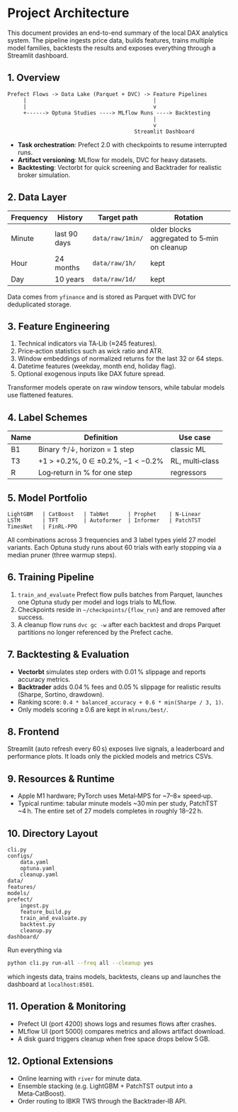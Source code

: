 # Project Architecture

This document provides an end-to-end summary of the local DAX analytics system. The pipeline ingests price data, builds features, trains multiple model families, backtests the results and exposes everything through a Streamlit dashboard.

## 1. Overview

```text
Prefect Flows -> Data Lake (Parquet + DVC) -> Feature Pipelines
     |                                        |
     |                                        v
     +------> Optuna Studies ----> MLflow Runs ----> Backtesting
                                              |
                                              v
                                        Streamlit Dashboard
```

- **Task orchestration**: Prefect 2.0 with checkpoints to resume interrupted runs.
- **Artifact versioning**: MLflow for models, DVC for heavy datasets.
- **Backtesting**: Vectorbt for quick screening and Backtrader for realistic broker simulation.

## 2. Data Layer

| Frequency | History       | Target path        | Rotation                                    |
|-----------|---------------|--------------------|---------------------------------------------|
| Minute    | last 90 days  | `data/raw/1min/`   | older blocks aggregated to 5‑min on cleanup |
| Hour      | 24 months     | `data/raw/1h/`     | kept                                         |
| Day       | 10 years      | `data/raw/1d/`     | kept                                         |

Data comes from `yfinance` and is stored as Parquet with DVC for deduplicated storage.

## 3. Feature Engineering

1. Technical indicators via TA‑Lib (≈245 features).
2. Price‑action statistics such as wick ratio and ATR.
3. Window embeddings of normalized returns for the last 32 or 64 steps.
4. Datetime features (weekday, month end, holiday flag).
5. Optional exogenous inputs like DAX future spread.

Transformer models operate on raw window tensors, while tabular models use flattened features.

## 4. Label Schemes

| Name | Definition                                   | Use case |
|------|----------------------------------------------|----------|
| B1   | Binary ↑/↓, horizon = 1 step                 | classic ML |
| T3   | +1 > +0.2%, 0 ∈ ±0.2%, −1 < −0.2%            | RL, multi‑class |
| R    | Log‑return in % for one step                 | regressors |

## 5. Model Portfolio

```text
LightGBM   | CatBoost   | TabNet      | Prophet    | N-Linear
LSTM       | TFT        | Autoformer  | Informer   | PatchTST
TimesNet   | FinRL-PPO
```

All combinations across 3 frequencies and 3 label types yield 27 model variants. Each Optuna study runs about 60 trials with early stopping via a median pruner (three warmup steps).

## 6. Training Pipeline

1. `train_and_evaluate` Prefect flow pulls batches from Parquet, launches one Optuna study per model and logs trials to MLflow.
2. Checkpoints reside in `~/checkpoints/{flow_run}` and are removed after success.
3. A cleanup flow runs `dvc gc -w` after each backtest and drops Parquet partitions no longer referenced by the Prefect cache.

## 7. Backtesting & Evaluation

- **Vectorbt** simulates step orders with 0.01 % slippage and reports accuracy metrics.
- **Backtrader** adds 0.04 % fees and 0.05 % slippage for realistic results (Sharpe, Sortino, drawdown).
- Ranking score: `0.4 * balanced_accuracy + 0.6 * min(Sharpe / 3, 1)`.
- Only models scoring ≥ 0.6 are kept in `mlruns/best/`.

## 8. Frontend

Streamlit (auto refresh every 60 s) exposes live signals, a leaderboard and performance plots. It loads only the pickled models and metrics CSVs.

## 9. Resources & Runtime

- Apple M1 hardware; PyTorch uses Metal‑MPS for ~7–8× speed‑up.
- Typical runtime: tabular minute models ~30 min per study, PatchTST ~4 h. The entire set of 27 models completes in roughly 18–22 h.

## 10. Directory Layout

```text
cli.py
configs/
    data.yaml
    optuna.yaml
    cleanup.yaml
data/
features/
models/
prefect/
    ingest.py
    feature_build.py
    train_and_evaluate.py
    backtest.py
    cleanup.py
dashboard/
```

Run everything via

```bash
python cli.py run-all --freq all --cleanup yes
```

which ingests data, trains models, backtests, cleans up and launches the dashboard at `localhost:8501`.

## 11. Operation & Monitoring

- Prefect UI (port 4200) shows logs and resumes flows after crashes.
- MLflow UI (port 5000) compares metrics and allows artifact download.
- A disk guard triggers cleanup when free space drops below 5 GB.

## 12. Optional Extensions

- Online learning with `river` for minute data.
- Ensemble stacking (e.g. LightGBM + PatchTST output into a Meta‑CatBoost).
- Order routing to IBKR TWS through the Backtrader‑IB API.

